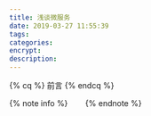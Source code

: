 ```yaml
---
title: 浅谈微服务
date: 2019-03-27 11:55:39
tags:
categories:
encrypt:
description:
---
```


{% cq %} 前言 {% endcq %}

{% note info %}
&nbsp;&nbsp;&nbsp;&nbsp;&nbsp;&nbsp;
{% endnote %}

<!-- more -->